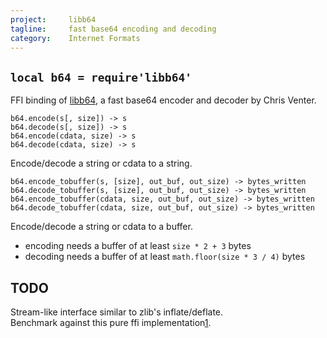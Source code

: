 ```yaml
---
project:     libb64
tagline:     fast base64 encoding and decoding
category:    Internet Formats
---
```


## `local b64 = require'libb64'`

FFI binding of [libb64](http://libb64.sourceforge.net/), a fast base64 encoder and decoder by Chris Venter.

	b64.encode(s[, size]) -> s
	b64.decode(s[, size]) -> s
	b64.encode(cdata, size) -> s
	b64.decode(cdata, size) -> s

Encode/decode a string or cdata to a string.

	b64.encode_tobuffer(s, [size], out_buf, out_size) -> bytes_written
	b64.decode_tobuffer(s, [size], out_buf, out_size) -> bytes_written
	b64.encode_tobuffer(cdata, size, out_buf, out_size) -> bytes_written
	b64.decode_tobuffer(cdata, size, out_buf, out_size) -> bytes_written

Encode/decode a string or cdata to a buffer.

  * encoding needs a buffer of at least `size * 2 + 3` bytes
  * decoding needs a buffer of at least `math.floor(size * 3 / 4)` bytes

## TODO

Stream-like interface similar to zlib's inflate/deflate. \
Benchmark against this pure ffi implementation[1].

[1]: https://github.com/kengonakajima/luvit-base64/issues/1
